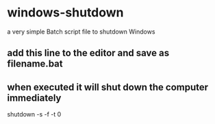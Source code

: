 # windows-shutdown
a very simple Batch script file to shutdown Windows

## add this line to the editor and save as filename.bat
## when executed it will shut down the computer immediately
shutdown -s -f -t 0

## 
